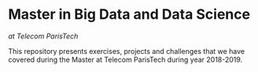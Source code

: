# Master in Big Data and Data Science 

*at Telecom ParisTech*

This repository presents exercises, projects and challenges that we have covered during the Master at Telecom ParisTech during year 2018-2019.

